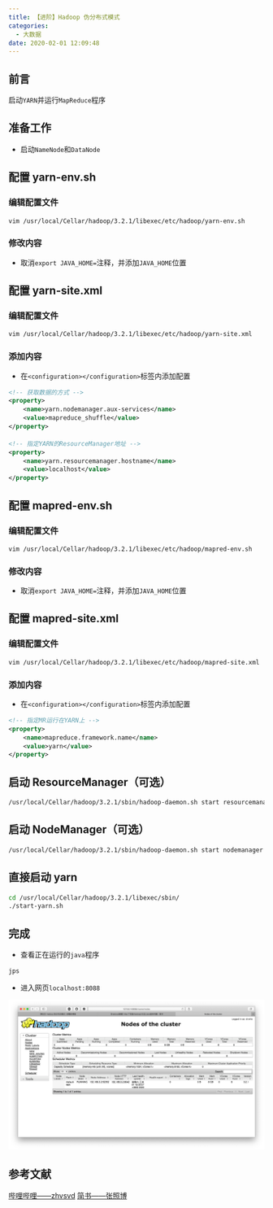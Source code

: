 ```yaml
---
title: 【进阶】Hadoop 伪分布式模式
categories:
  - 大数据
date: 2020-02-01 12:09:48
---
```


## 前言

启动`YARN`并运行`MapReduce`程序

<!-- more -->

## 准备工作

- 启动`NameNode`和`DataNode`

## 配置 yarn-env.sh

### 编辑配置文件

``` sh
vim /usr/local/Cellar/hadoop/3.2.1/libexec/etc/hadoop/yarn-env.sh
```

### 修改内容

- 取消`export JAVA_HOME=`注释，并添加`JAVA_HOME`位置

## 配置 yarn-site.xml

### 编辑配置文件

``` sh
vim /usr/local/Cellar/hadoop/3.2.1/libexec/etc/hadoop/yarn-site.xml
```

### 添加内容

- 在`<configuration></configuration>`标签内添加配置

``` xml
<!-- 获取数据的方式 -->
<property>
    <name>yarn.nodemanager.aux-services</name>
    <value>mapreduce_shuffle</value>
</property>

<!-- 指定YARN的ResourceManager地址 -->
<property>
    <name>yarn.resourcemanager.hostname</name>
    <value>localhost</value>
</property>
```

## 配置 mapred-env.sh

### 编辑配置文件

``` sh
vim /usr/local/Cellar/hadoop/3.2.1/libexec/etc/hadoop/mapred-env.sh
```

### 修改内容

- 取消`export JAVA_HOME=`注释，并添加`JAVA_HOME`位置

## 配置 mapred-site.xml

### 编辑配置文件

``` sh
vim /usr/local/Cellar/hadoop/3.2.1/libexec/etc/hadoop/mapred-site.xml
```

### 添加内容

- 在`<configuration></configuration>`标签内添加配置

``` xml
<!-- 指定MR运行在YARN上 -->
<property>
    <name>mapreduce.framework.name</name>
    <value>yarn</value>
</property>
```

## 启动 ResourceManager（可选）

``` sh
/usr/local/Cellar/hadoop/3.2.1/sbin/hadoop-daemon.sh start resourcemanager
```

## 启动 NodeManager（可选）

``` sh
/usr/local/Cellar/hadoop/3.2.1/sbin/hadoop-daemon.sh start nodemanager
```

## 直接启动 yarn

``` sh
cd /usr/local/Cellar/hadoop/3.2.1/libexec/sbin/
./start-yarn.sh
```

## 完成

- 查看正在运行的`java`程序

``` sh
jps
```

- 进入网页`localhost:8088`

![01.png](/images/20200201120948/01.png)

## 参考文献

[哔哩哔哩——zhvsvd](https://www.bilibili.com/video/av64039568)
[简书——张照博](https://www.jianshu.com/p/a86ccd96b78a)
